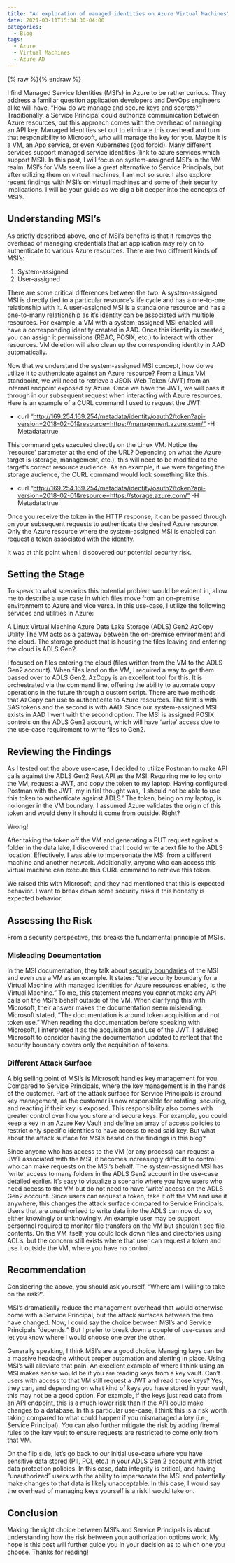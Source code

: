 ```yaml
---
title: "An exploration of managed identities on Azure Virtual Machines"
date: 2021-03-11T15:34:30-04:00
categories:
  - Blog
tags:
  - Azure
  - Virtual Machines
  - Azure AD
---
```


{% raw %}<img src="/assets/images/blog_images/2021-03-11-an-exploration-of-managed-identities-on-azure-virtual-machines/identity.jpeg" alt="">{% endraw %}

I find Managed Service Identities (MSI’s) in Azure to be rather curious. They address a familiar question application developers and DevOps engineers alike will have, “How do we manage and secure keys and secrets?” Traditionally, a Service Principal could authorize communication between Azure resources, but this approach comes with the overhead of managing an API key. Managed Identities set out to eliminate this overhead and turn that responsibility to Microsoft, who will manage the key for you. Maybe it is a VM, an App service, or even Kubernetes (god forbid). Many different services support managed service identities (link to azure services which support MSI). In this post, I will focus on system-assigned MSI’s in the VM realm. MSI’s for VMs seem like a great alternative to Service Principals, but after utilizing them on virtual machines, I am not so sure. I also explore recent findings with MSI’s on virtual machines and some of their security implications. I will be your guide as we dig a bit deeper into the concepts of MSI’s.

## Understanding MSI’s

As briefly described above, one of MSI’s benefits is that it removes the overhead of managing credentials that an application may rely on to authenticate to various Azure resources. There are two different kinds of MSI’s:

1. System-assigned
2. User-assigned

There are some critical differences between the two. A system-assigned MSI is directly tied to a particular resource’s life cycle and has a one-to-one relationship with it. A user-assigned MSI is a standalone resource and has a one-to-many relationship as it’s identity can be associated with multiple resources. For example, a VM with a system-assigned MSI enabled will have a corresponding identity created in AAD. Once this identity is created, you can assign it permissions (RBAC, POSIX, etc.) to interact with other resources. VM deletion will also clean up the corresponding identity in AAD automatically.

Now that we understand the system-assigned MSI concept, how do we utilize it to authenticate against an Azure resource? From a Linux VM standpoint, we will need to retrieve a JSON Web Token (JWT) from an internal endpoint exposed by Azure. Once we have the JWT, we will pass it through in our subsequent request when interacting with Azure resources. Here is an example of a CURL command I used to request the JWT:

- curl “http://169.254.169.254/metadata/identity/oauth2/token?api-version=2018-02-01&resource=https://management.azure.com/” -H Metadata:true

This command gets executed directly on the Linux VM. Notice the ‘resource’ parameter at the end of the URL? Depending on what the Azure target is (storage, management, etc.), this will need to be modified to the target’s correct resource audience. As an example, if we were targeting the storage audience, the CURL command would look something like this:

- curl “http://169.254.169.254/metadata/identity/oauth2/token?api-version=2018-02-01&resource=https://storage.azure.com/” -H Metadata:true

Once you receive the token in the HTTP response, it can be passed through on your subsequent requests to authenticate the desired Azure resource. Only the Azure resource where the system-assigned MSI is enabled can request a token associated with the identity.

It was at this point when I discovered our potential security risk.

## Setting the Stage

To speak to what scenarios this potential problem would be evident in, allow me to describe a use case in which files move from an on-premise environment to Azure and vice versa. In this use-case, I utilize the following services and utilities in Azure:

A Linux Virtual Machine
Azure Data Lake Storage (ADLS) Gen2
AzCopy Utility
The VM acts as a gateway between the on-premise environment and the cloud. The storage product that is housing the files leaving and entering the cloud is ADLS Gen2.

I focused on files entering the cloud (files written from the VM to the ADLS Gen2 account). When files land on the VM, I required a way to get them passed over to ADLS Gen2. AzCopy is an excellent tool for this. It is orchestrated via the command line, offering the ability to automate copy operations in the future through a custom script. There are two methods that AzCopy can use to authenticate to Azure resources. The first is with SAS tokens and the second is with AAD. Since our system-assigned MSI exists in AAD I went with the second option. The MSI is assigned POSIX controls on the ADLS Gen2 account, which will have ‘write’ access due to the use-case requirement to write files to Gen2.

## Reviewing the Findings

As I tested out the above use-case, I decided to utilize Postman to make API calls against the ADLS Gen2 Rest API as the MSI. Requiring me to log onto the VM, request a JWT, and copy the token to my laptop. Having configured Postman with the JWT, my initial thought was, ‘I should not be able to use this token to authenticate against ADLS.’ The token, being on my laptop, is no longer in the VM boundary. I assumed Azure validates the origin of this token and would deny it should it come from outside. Right?

Wrong!

After taking the token off the VM and generating a PUT request against a folder in the data lake, I discovered that I could write a text file to the ADLS location. Effectively, I was able to impersonate the MSI from a different machine and another network. Additionally, anyone who can access this virtual machine can execute this CURL command to retrieve this token.

We raised this with Microsoft, and they had mentioned that this is expected behavior. I want to break down some security risks if this honestly is expected behavior.

## Assessing the Risk

From a security perspective, this breaks the fundamental principle of MSI’s.

### Misleading Documentation

In the MSI documentation, they talk about [security boundaries](https://docs.microsoft.com/en-us/azure/active-directory/managed-identities-azure-resources/known-issues#what-is-the-security-boundary-of-managed-identities-for-azure-resources) of the MSI and even use a VM as an example. It states: “the security boundary for a Virtual Machine with managed identities for Azure resources enabled, is the Virtual Machine.” To me, this statement means you cannot make any API calls on the MSI’s behalf outside of the VM. When clarifying this with Microsoft, their answer makes the documentation seem misleading. Microsoft stated, “The documentation is around token acquisition and not token use.” When reading the documentation before speaking with Microsoft, I interpreted it as the acquisition and use of the JWT. I advised Microsoft to consider having the documentation updated to reflect that the security boundary covers only the acquisition of tokens.

### Different Attack Surface

A big selling point of MSI’s is Microsoft handles key management for you. Compared to Service Principals, where the key management is in the hands of the customer. Part of the attack surface for Service Principals is around key management, as the customer is now responsible for rotating, securing, and reacting if their key is exposed. This responsibility also comes with greater control over how you store and secure keys. For example, you could keep a key in an Azure Key Vault and define an array of access policies to restrict only specific identities to have access to read said key. But what about the attack surface for MSI’s based on the findings in this blog?

Since anyone who has access to the VM (or any process) can request a JWT associated with the MSI, it becomes increasingly difficult to control who can make requests on the MSI’s behalf. The system-assigned MSI has ‘write’ access to many folders in the ADLS Gen2 account in the use-case detailed earlier. It’s easy to visualize a scenario where you have users who need access to the VM but do not need to have ‘write’ access on the ADLS Gen2 account. Since users can request a token, take it off the VM and use it anywhere, this changes the attack surface compared to Service Principals. Users that are unauthorized to write data into the ADLS can now do so, either knowingly or unknowingly. An example user may be support personnel required to monitor file transfers on the VM but shouldn’t see file contents. On the VM itself, you could lock down files and directories using ACL’s, but the concern still exists where that user can request a token and use it outside the VM, where you have no control.

## Recommendation

Considering the above, you should ask yourself, “Where am I willing to take on the risk?”.

MSI’s dramatically reduce the management overhead that would otherwise come with a Service Principal, but the attack surfaces between the two have changed. Now, I could say the choice between MSI’s and Service Principals “depends.” But I prefer to break down a couple of use-cases and let you know where I would choose one over the other.

Generally speaking, I think MSI’s are a good choice. Managing keys can be a massive headache without proper automation and alerting in place. Using MSI’s will alleviate that pain. An excellent example of where I think using an MSI makes sense would be if you are reading keys from a key vault. Can’t users with access to that VM still request a JWT and read those keys? Yes, they can, and depending on what kind of keys you have stored in your vault, this may not be a good option. For example, if the keys just read data from an API endpoint, this is a much lower risk than if the API could make changes to a database. In this particular use-case, I think this is a risk worth taking compared to what could happen if you mismanaged a key (i.e., Service Principal). You can also further mitigate the risk by adding firewall rules to the key vault to ensure requests are restricted to come only from that VM.

On the flip side, let’s go back to our initial use-case where you have sensitive data stored (PII, PCI, etc.) in your ADLS Gen 2 account with strict data protection policies. In this case, data integrity is critical, and having “unauthorized” users with the ability to impersonate the MSI and potentially make changes to that data is likely unacceptable. In this case, I would say the overhead of managing keys yourself is a risk I would take on.

## Conclusion

Making the right choice between MSI’s and Service Principals is about understanding how the risk between your authorization options work. My hope is this post will further guide you in your decision as to which one you choose. Thanks for reading!